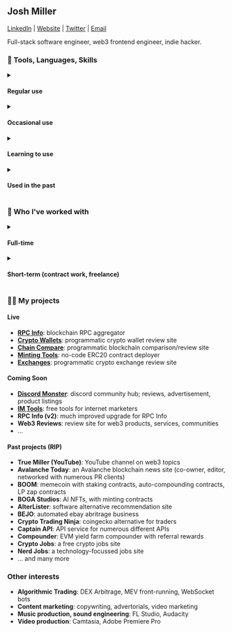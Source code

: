 <h2>Josh Miller</h2> 

[LinkedIn](https://linkedin.com/in/truemiller) | [Website](https://truemiller.com) | [Twitter](https://twitter.com/truemiller_com) | [Email](mailto://josh@truemiller.com)

Full-stack software engineer, web3 frontend engineer, indie hacker.


<h3>🧰 Tools, Languages, Skills</h3>

<details>
 <summary><h4>Regular use</h4></summary>
 
- **Frontend**: NextJS (page and app router, SSR, SSG), React
- **State management**: Context API, Jotai, Zustand
- **Styling**: Tailwind, SASS, Styled Components
- **Component libraries**: ShadCN, Antd
- **Validation**: Zod
- **Web3 libraries**: Viem, Wagmi, Ethers.js
- **Backend**: NextJS (server actions or API routing), Node, Bun
- **ORM**: Prisma
- **Databases**: Postgres (or any SQL-based relational database)
- **CI**: Github Actions
- **Cloud**: Cloudflare, Hetzner, Vercel, AWS
- **Containers**: Docker, Docker Compose, Coolify
- **Analytics**: Google Analytics, Google Search Console, Google Tag Manager
- **SEO**: Ahrefs, Semrush, Screaming Frog, Lighthouse, JSON-LD Schema
- **Testing**: Jest
- **EVM Chain Forking**: Tenderly, Hardhat
- **AI**: ChatGPT, Github Copilot, Claude
- **OS**: Windows, Ubuntu, Debian, MacOS
- **Desktop apps**: Electron
- **Version control**: Git, Github
  
</details>
<details>
 <summary><h4>Occasional use</h4></summary>
 
- **Redis**: Redis.io, KV
- **Serverless**: Serverless Framework and CLI, Lambda, Digital Ocean Functions
- **AWS**: S3, EC2, Route53, CloudFront, ECS, SES, RDS
- **GCP**: Cloud Run, Cloud Build
- **Smart Contracts**: Solidity, Hardhat, Tenderly, Mocha, Chai
- **Styling**: Styled Components, LESS
- **Animation**: React Spring, Framer Motion
- **AI**: OpenAI API, Anthropic API, AWS Bedrock
- **CMS**: Directus
- **API testing**: Postman
- **WebSockets**: node:ws, socket.io
- **Graph**: GraphQL, The Graph
- **Payments**: Paypal SDK, Paypal API
- **Automation**: Zapier, IFTTT
- **Node Providers**: QuickNode, Alchemy
   
</details>
<details>
 <summary><h4>Learning to use</h4></summary>
 
- **AI**: Function calling, RAG
- **State management**: Redux
  
</details>
<details>
 <summary><h4>Used in the past</h4></summary> 
 
- **PHP**: Laravel, Web3p
- **Python**: Backtesting.py, Pandas, Numpy, web3.py, Flask
- **Javascript**: Vue, Angular.js (v1), Material UI, Bootstrap React
- **C#**: ASP.net, Unity
- **TradingView**: Pinescript
- **Kali**: Metasploit, ExploitDB, Nmap, Nikto, Burp, John, Hashcat, SQLMap, WPScan, Dirb, Mimikats, Bloodhound
- **CTF**: TryHackMe, HackTheBox
- **Blogging**: Wordpress
- **BI**: PowerBI, QlikSense, Tableau, Alteryx
- **Web3 Libraries**: Uniswap SDK
- **Rust**: Tokio, Ethers-rs, Cargo
- **Java**
  
</details>

<h3>🤝 Who I've worked with</h3>

<details>
 <summary><h4>Full-time</h4></summary>
 
- **[Valory](https://valory.xyz)** (senior web3 frontend engineer, [Olas](https://olas.network) core contributor)
- **[Ava Labs](https://avalabs.org)** (mid web3 frontend engineer on [Core](https://core.app) and [Subnets Explorer](https://subnets.avax.network))
- **[Elk Finance](https://elk.finance)** (junior web3 frontend engineer, business development, content creation)
- **[PwC](https://pwc.co.uk)** (senior assiociate, full-stack developer, AI, BI, ETL, UI/UX design)
  
</details>
<details>
 <summary><h4>Short-term (contract work, freelance)</h4></summary>
  
- **[Teddy Cash](https://teddy.cash)** (strategic advice, business development, frontend contributions, content creation)
- **[Lydia Finance](http://lydia.finance)** (content creation)
- **AVME** (content creation, whitepaper)
- **[Penguin Finance](https://penguin.finance)** (content creation)
- **Rome Blockchain** (podcast feature)
- **[Pangolin Exchange](https://pangolin.exchange)** (podcast feature, podcast host, SEO audit)
- **[Yield Yak](https://yieldyak.com)** (content creation, content marketing)
- **Avaware** (advisor, business development, content creation)
- **[Elk Finance](https://elk.finance)** (bridge analytics dashboard)
  
</details>

<h3>👨‍🏭 My projects</h3>

<h4>Live</h4>

- **[RPC Info](https://rpc.info)**: blockchain RPC aggregator
- **[Crypto Wallets](https://cryptowallets.gg)**: programmatic crypto wallet review site
- **[Chain Compare](https://chain.compare)**: programmatic blockchain comparison/review site
- **[Minting Tools](https://minting.tools)**: no-code ERC20 contract deployer
- **[Exchanges](https://exchanges.gg)**: programmatic crypto exchange review site

<h4>Coming Soon</h4>

- **[Discord Monster](https://discord.monster)**: discord community hub; reviews, advertisement, product listings
- **[IM Tools](https://im.tools)**: free tools for internet marketers
- **RPC Info (v2)**: much improved upgrade for RPC Info
- **Web3 Reviews**: review site for web3 products, services, communities
- ...

<h4>Past projects (RIP)</h4>

- **True Miller (YouTube)**: YouTube channel on web3 topics
- **Avalanche Today**: an Avalanche blockchain news site (co-owner, editor, networked with numerous PR clients)
- **BOOM**: memecoin with staking contracts, auto-compounding contracts, LP zap contracts
- **BOGA Studios**: AI NFTs, with minting contracts
- **AlterLister**: software alternative recommendation site
- **BEJO**: automated ebay abritrage business
- **Crypto Trading Ninja**: coingecko alternative for traders
- **Captain API**: API service for numerous different APIs
- **Compounder**: EVM yield farm compounder with referral rewards
- **Crypto Jobs**: a free crypto jobs site
- **Nerd Jobs**: a technology-focussed jobs site
- ... and many more

<h3>Other interests</h3>

- **Algorithmic Trading**: DEX Arbitrage, MEV front-running, WebSocket bots
- **Content marketing**: copywriting, advertorials, video marketing
- **Music production, sound engineering**: FL Studio, Audacity
- **Video production**: Camtasia, Adobe Premiere Pro
  
